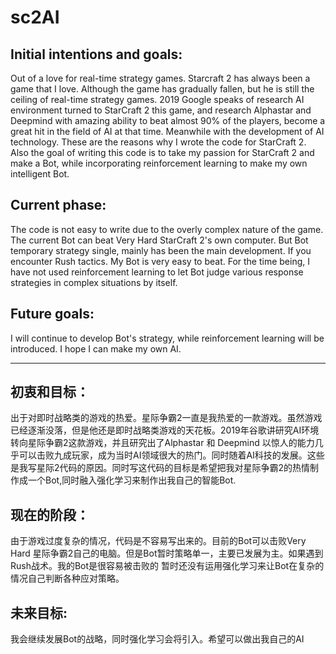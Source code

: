 # sc2AI

## Initial intentions and goals:
Out of a love for real-time strategy games. Starcraft 2 has always been a game that I love. Although the game has gradually fallen, but he is still the ceiling of real-time strategy games. 2019 Google speaks of research AI environment turned to StarCraft 2 this game, and research Alphastar and Deepmind with amazing ability to beat almost 90% of the players, become a great hit in the field of AI at that time. Meanwhile with the development of AI technology. These are the reasons why I wrote the code for StarCraft 2. Also the goal of writing this code is to take my passion for StarCraft 2 and make a Bot, while incorporating reinforcement learning to make my own intelligent Bot.

## Current phase:
The code is not easy to write due to the overly complex nature of the game. The current Bot can beat Very Hard StarCraft 2's own computer. But Bot temporary strategy single, mainly has been the main development. If you encounter Rush tactics. My Bot is very easy to beat.
For the time being, I have not used reinforcement learning to let Bot judge various response strategies in complex situations by itself.

## Future goals:
I will continue to develop Bot's strategy, while reinforcement learning will be introduced. I hope I can make my own AI.

----------

## 初衷和目标：
出于对即时战略类的游戏的热爱。星际争霸2一直是我热爱的一款游戏。虽然游戏已经逐渐没落，但是他还是即时战略类游戏的天花板。2019年谷歌讲研究AI环境转向星际争霸2这款游戏，并且研究出了Alphastar 和 Deepmind 以惊人的能力几乎可以击败九成玩家，成为当时AI领域很大的热门。同时随着AI科技的发展。这些是我写星际2代码的原因。同时写这代码的目标是希望把我对星际争霸2的热情制作成一个Bot,同时融入强化学习来制作出我自己的智能Bot.

## 现在的阶段：
由于游戏过度复杂的情况，代码是不容易写出来的。目前的Bot可以击败Very Hard 星际争霸2自己的电脑。但是Bot暂时策略单一，主要已发展为主。如果遇到Rush战术。我的Bot是很容易被击败的
暂时还没有运用强化学习来让Bot在复杂的情况自己判断各种应对策略。

## 未来目标:
我会继续发展Bot的战略，同时强化学习会将引入。希望可以做出我自己的AI
